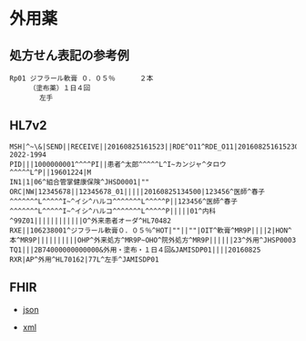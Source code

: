 # 外用薬

## 処方せん表記の参考例
```
Rp01 ジフラール軟膏 ０．０５％      ２本
    　（塗布薬）１日４回
    　　左手
```

## HL7v2
```
MSH|^~\&|SEND||RECEIVE||20160825161523||RDE^O11^RDE_O11|201608251615230143|P|2.5||||||~ISOIR87||ISO 2022-1994
PID|||1000000001^^^^PI||患者^太郎^^^^^L^I~カンジャ^タロウ^^^^^L^P||19601224|M
IN1|1|06^組合管掌健康保険^JHSD0001|""
ORC|NW|12345678||12345678_01|||||20160825134500|123456^医師^春子^^^^^^^L^^^^^I~^イシ^ハルコ^^^^^^^L^^^^^P||123456^医師^春子^^^^^^^L^^^^^I~^イシ^ハルコ^^^^^^^L^^^^^P|||||01^内科^99Z01||||||||||||O^外来患者オーダ^HL70482
RXE||106238001^ジフラール軟膏０．０５％^HOT|""||""|OIT^軟膏^MR9P||||2|HON^本^MR9P||||||||||OHP^外来処方^MR9P~OHO^院外処方^MR9P||||||23^外用^JHSP0003
TQ1|||2B74000000000000&外用・塗布・１日４回&JAMISDP01||||20160825
RXR|AP^外用^HL70162|77L^左手^JAMISDP01
```

## FHIR
- [json](https://github.com/Acedia-Belphegor/hl7v2-to-fhir/blob/master/examples/example-02/example_02.json)

- [xml](https://github.com/Acedia-Belphegor/hl7v2-to-fhir/blob/master/examples/example-02/example_02.xml)